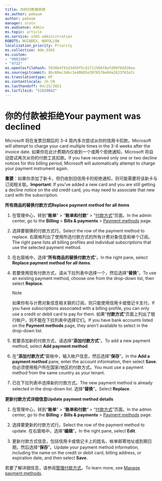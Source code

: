 ```yaml
---
title: 你的付款被拒绝
ms.author: pebaum
author: pebaum
manager: scotv
ms.audience: Admin
ms.topic: article
ms.service: o365-administration
ROBOTS: NOINDEX, NOFOLLOW
localization_priority: Priority
ms.collection: Adm_O365
ms.custom:
- "9001506"
- "4732"
ms.openlocfilehash: 5938b4f91d3459f5c41711566f8afd99f0dd28ea
ms.sourcegitcommit: 8bc60ec34bc1e40685e3976576e04a2623f63a7c
ms.translationtype: HT
ms.contentlocale: zh-CN
ms.lasthandoff: 04/15/2021
ms.locfileid: "51829042"
---
```

# <a name="your-payment-was-declined"></a><span data-ttu-id="6ff9c-102">你的付款被拒绝</span><span class="sxs-lookup"><span data-stu-id="6ff9c-102">Your payment was declined</span></span>

<span data-ttu-id="6ff9c-103">Microsoft 将在发票日期后的 3-4 周内多次尝试从你的信用卡扣款。</span><span class="sxs-lookup"><span data-stu-id="6ff9c-103">Microsoft will attempt to charge your card multiple times in the 3-4 weeks after the invoice date.</span></span>  <span data-ttu-id="6ff9c-104">如果你在此计费期内仅收到一个或两个拒绝通知，Microsoft 将自动尝试再次从你的付款工具扣款。</span><span class="sxs-lookup"><span data-stu-id="6ff9c-104">If you have received only one or two decline notices for this billing period, Microsoft will automatically attempt to charge your payment instrument again.</span></span>  

<span data-ttu-id="6ff9c-105">**重要**：如果你添加了新卡，但仍收到旧信用卡的拒绝通知，则可能需要将该新卡与订阅相关联。</span><span class="sxs-lookup"><span data-stu-id="6ff9c-105">**Important**: If you've added a new card and you are still getting a decline notice on the old credit card, you may need to associate that new card with the subscription.</span></span>

<span data-ttu-id="6ff9c-106">**所有商品的替换付款方式**</span><span class="sxs-lookup"><span data-stu-id="6ff9c-106">**Replace payment method for all items**</span></span>

1. <span data-ttu-id="6ff9c-107">在管理中心，转到“**账单**” > “**账单和付款**“ > “[付款方式](https://go.microsoft.com/fwlink/p/?linkid=2018806)”页面。</span><span class="sxs-lookup"><span data-stu-id="6ff9c-107">In the admin center, go to the **Billing** > **Bills & payments** > [Payment methods](https://go.microsoft.com/fwlink/p/?linkid=2018806) page.</span></span>

2. <span data-ttu-id="6ff9c-108">选择要替换的付款方式行。</span><span class="sxs-lookup"><span data-stu-id="6ff9c-108">Select the row of the payment method to replace.</span></span> <span data-ttu-id="6ff9c-109">右窗格列出了使用所选付款方式的所有计费对象信息和单个订阅。</span><span class="sxs-lookup"><span data-stu-id="6ff9c-109">The right pane lists all billing profiles and individual subscriptions that use the selected payment method.</span></span>

3. <span data-ttu-id="6ff9c-110">在右窗格中，选择“**所有商品的替换付款方式**”。</span><span class="sxs-lookup"><span data-stu-id="6ff9c-110">In the right pane, select **Replace payment method for all items**.</span></span>

4. <span data-ttu-id="6ff9c-111">若要使用现有付款方式，请从下拉列表中选择一个，然后选择“**替换**”。</span><span class="sxs-lookup"><span data-stu-id="6ff9c-111">To use an existing payment method, choose one from the drop-down list, then select **Replace**.</span></span>

    > [!NOTE]
    > <span data-ttu-id="6ff9c-112">如果你有与计费对象信息相关联的订阅，则只能使用信用卡或借记卡支付。</span><span class="sxs-lookup"><span data-stu-id="6ff9c-112">If you have subscriptions associated with a billing profile, you can only use a credit or debit card to pay for them.</span></span> <span data-ttu-id="6ff9c-113">如果“**付款方式**”页面上列出了银行帐户，则不能在下拉列表中选择它们。</span><span class="sxs-lookup"><span data-stu-id="6ff9c-113">If you have bank accounts listed on the **Payment methods** page, they aren't available to select in the drop-down list.</span></span>

5. <span data-ttu-id="6ff9c-114">若要添加新的付款方式，请选择“**添加付款方式**”。</span><span class="sxs-lookup"><span data-stu-id="6ff9c-114">To add a new payment method, select **Add payment method**.</span></span>

6. <span data-ttu-id="6ff9c-115">在“**添加付款方式**”窗格中，输入帐户信息，然后选择“**保存**”。</span><span class="sxs-lookup"><span data-stu-id="6ff9c-115">In the **Add a payment method** pane, enter the account information, then select **Save**.</span></span> <span data-ttu-id="6ff9c-116">你必须使用租户所在国家/地区的付款方式。</span><span class="sxs-lookup"><span data-stu-id="6ff9c-116">You must use a payment method from the same country as your tenant.</span></span>

7. <span data-ttu-id="6ff9c-117">已在下拉列表中选择新的付款方式。</span><span class="sxs-lookup"><span data-stu-id="6ff9c-117">The new payment method is already selected in the drop-down list.</span></span> <span data-ttu-id="6ff9c-118">选择“**替换**”。</span><span class="sxs-lookup"><span data-stu-id="6ff9c-118">Select **Replace**.</span></span>

<span data-ttu-id="6ff9c-119">**更新付款方式详细信息**</span><span class="sxs-lookup"><span data-stu-id="6ff9c-119">**Update payment method details**</span></span>

1. <span data-ttu-id="6ff9c-120">在管理中心，转到“**账单**” > “**账单和付款**“ > “[付款方式](https://go.microsoft.com/fwlink/p/?linkid=2018806)”页面。</span><span class="sxs-lookup"><span data-stu-id="6ff9c-120">In the admin center, go to the **Billing** > **Bills & payments** > [Payment methods](https://go.microsoft.com/fwlink/p/?linkid=2018806) page.</span></span>

2. <span data-ttu-id="6ff9c-121">选择要更新的付款方式行。</span><span class="sxs-lookup"><span data-stu-id="6ff9c-121">Select the row of the payment method to update.</span></span> <span data-ttu-id="6ff9c-122">在右窗格中，选择“**编辑**”。</span><span class="sxs-lookup"><span data-stu-id="6ff9c-122">In the right pane, select **Edit**.</span></span>

3. <span data-ttu-id="6ff9c-123">更新付款方式信息，包括信用卡或借记卡上的姓名、帐单邮寄地址或到期日期，然后选择“**保存**”。</span><span class="sxs-lookup"><span data-stu-id="6ff9c-123">Update your payment method information, including the name on the credit or debit card, billing address, or expiration date, and then select **Save**.</span></span>

<span data-ttu-id="6ff9c-124">若要了解详细信息，请参阅[管理付款方式](https://docs.microsoft.com/microsoft-365/commerce/billing-and-payments/manage-payment-methods)。</span><span class="sxs-lookup"><span data-stu-id="6ff9c-124">To learn more, see [Manage payment methods](https://docs.microsoft.com/microsoft-365/commerce/billing-and-payments/manage-payment-methods).</span></span>